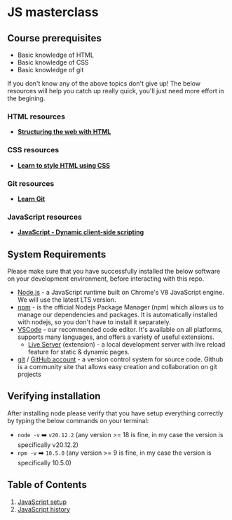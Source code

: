# JS masterclass

## Course prerequisites

- Basic knowledge of HTML
- Basic knowledge of CSS
- Basic knowledge of git

If you don't know any of the above topics don't give up! The below resources will help you catch up really quick, you'll just need more effort in the begining.

### HTML resources

- [**Structuring the web with HTML**](https://developer.mozilla.org/en-US/docs/Learn/HTML)

### CSS resources

- [**Learn to style HTML using CSS**](https://developer.mozilla.org/en-US/docs/Learn/CSS)

### Git resources

- [**Learn Git**](https://www.boot.dev/courses/learn-git)

### JavaScript resources

- [**JavaScript - Dynamic client-side scripting**](https://developer.mozilla.org/en-US/docs/Learn/JavaScript)

## System Requirements

Please make sure that you have successfully installed the below software on your development environment, before interacting with this repo.

- [Node.js](https://nodejs.org/) - a JavaScript runtime built on Chrome's V8 JavaScript engine. We will use the latest LTS version.
- [npm](https://www.npmjs.com/) - is the official Nodejs Package Manager (npm) which allows us to manage our dependencies and packages. It is automatically installed with nodejs, so you don't have to install it separately.
- [VSCode](https://code.visualstudio.com/) - our recommended code editor. It's available on all platforms, supports many languages, and offers a variety of useful extensions.
  - [Live Server](https://marketplace.visualstudio.com/items?itemName=ritwickdey.LiveServer) (extension) - a local development server with live reload feature for static & dynamic pages.
- [git](https://git-scm.com/) / [GitHub account](https://github.com/) - a version control system for source code. Github is a community site that allows easy creation and collaboration on git projects

## Verifying installation

After installing node please verify that you have setup everything correctly by typing the below commands on your terminal:

- `node -v` ➡️ `v20.12.2` (any version >= 18 is fine, in my case the version is specifically v20.12.2)
- `npm -v` ➡️ `10.5.0` (any version >= 9 is fine, in my case the version is specifically 10.5.0)

## Table of Contents

1.  [JavaScript setup](https://github.com/tsevdos/js-masterclass/tree/main/01-setup)
2.  [JavaScript history](https://github.com/tsevdos/js-masterclass/tree/main/02-history)
